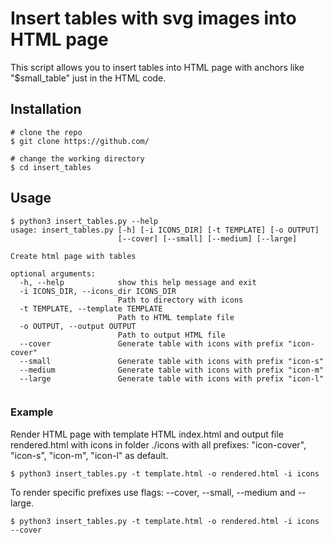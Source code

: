 # Insert tables with svg images into HTML page

This script allows you to insert tables into HTML page 
with anchors like "$small_table" just in the HTML code.

## Installation

```console
# clone the repo
$ git clone https://github.com/

# change the working directory
$ cd insert_tables
```

## Usage

```console
$ python3 insert_tables.py --help
usage: insert_tables.py [-h] [-i ICONS_DIR] [-t TEMPLATE] [-o OUTPUT]
                        [--cover] [--small] [--medium] [--large]

Create html page with tables

optional arguments:
  -h, --help            show this help message and exit
  -i ICONS_DIR, --icons_dir ICONS_DIR
                        Path to directory with icons
  -t TEMPLATE, --template TEMPLATE
                        Path to HTML template file
  -o OUTPUT, --output OUTPUT
                        Path to output HTML file
  --cover               Generate table with icons with prefix "icon-cover"
  --small               Generate table with icons with prefix "icon-s"
  --medium              Generate table with icons with prefix "icon-m"
  --large               Generate table with icons with prefix "icon-l"


```

### Example

Render HTML page with template HTML index.html and output file rendered.html with 
icons in folder ./icons with all prefixes: "icon-cover", "icon-s", "icon-m", "icon-l"
as default.

```console
$ python3 insert_tables.py -t template.html -o rendered.html -i icons
```

To render specific prefixes use flags: --cover, --small, --medium and --large.

```console
$ python3 insert_tables.py -t template.html -o rendered.html -i icons --cover
```